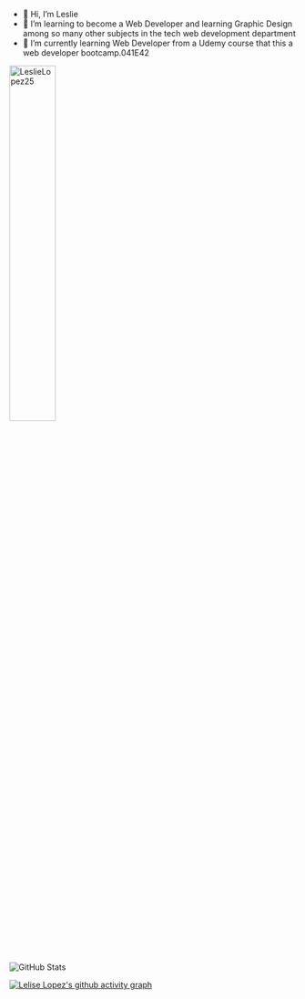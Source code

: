 - 👋 Hi, I’m Leslie
- 👀 I’m learning to become a Web Developer and learning Graphic Design among so many other subjects in the tech web development department
- 🌱 I’m currently learning Web Developer from a Udemy course that this a web developer bootcamp.041E42

<img width="40%" src="https://github-readme-stats.vercel.app/api/top-langs?username=LeslieLopez25&show_icons=true&theme=holi&title_color=0892d0&text_color=ffffff&bg_color=0C2340&locale=en&layout=compact&theme=holi&hide_border=true" alt="LeslieLopez25" />

![GitHub Stats](https://github-readme-stats.vercel.app/api?username=LeslieLopez25&theme=holi)

[![Lelise Lopez's github activity graph](https://github-readme-activity-graph.vercel.app/graph?username=LeslieLopez25&theme=react-dark)](https://github.com/LeslieLopez25/github-readme-activity-graph)

<!---
LeslieLopez25/LeslieLopez25 is a ✨ special ✨ repository because its `README.md` (this file) appears on your GitHub profile.
You can click the Preview link to take a look at your changes.
--->
